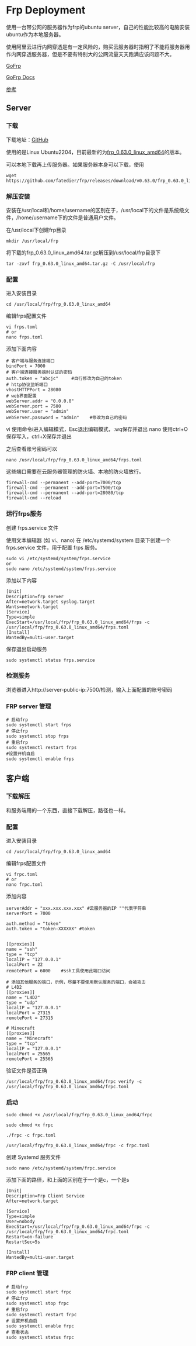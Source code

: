 # Frp Deployment

使用一台带公网的服务器作为frp的ubuntu server，自己的性能比较高的电脑安装ubuntu作为本地服务器。

使用阿里云进行内网穿透是有一定风险的，购买云服务器时指明了不能将服务器用作内网穿透服务器，但是不要有特别大的公网流量天天跑满应该问题不大。

[GoFrp](https://gofrp.org/)

[GoFrp Docs](https://gofrp.org/zh-cn/docs/)

[参考](https://blog.csdn.net/aakk007/article/details/147692482)

## Server

### 下载
下载地址：[GitHub](https://github.com/fatedier/frp/releases)

使用的是Linux Ubuntu2204，目前最新的为[frp_0.63.0_linux_amd64](https://github.com/fatedier/frp/releases/download/v0.63.0/frp_0.63.0_linux_amd64.tar.gz)的版本。

可以本地下载再上传服务器。如果服务器本身可以下载，使用

    wget https://github.com/fatedier/frp/releases/download/v0.63.0/frp_0.63.0_linux_amd64.tar.gz

### 解压安装

安装在/usr/local和/home/username的区别在于，/usr/local下的文件是系统级文件，/home/username下的文件是普通用户文件。

在/usr/local下创建frp目录

    mkdir /usr/local/frp

将下载的frp_0.63.0_linux_amd64.tar.gz解压到/usr/local/frp目录下

    tar -zxvf frp_0.63.0_linux_amd64.tar.gz -C /usr/local/frp

### 配置

进入安装目录

    cd /usr/local/frp/frp_0.63.0_linux_amd64

编辑frps配置文件 

    vi frps.toml
    # or
    nano frps.toml

添加下面内容

    # 客户端与服务连接端口 
    bindPort = 7000 
    # 客户端连接服务端时认证的密码 
    auth.token = "abcjc"     #自行修改为自己的token
    # http协议监听端口 
    vhostHTTPPort = 28080 
    # web界面配置 
    webServer.addr = "0.0.0.0" 
    webServer.port = 7500 
    webServer.user = "admin" 
    webServer.password = "admin"    #修改为自己的密码

vi 使用命令i进入编辑模式，Esc退出编辑模式，:wq保存并退出
nano 使用ctrl+O保存写入，ctrl+X保存并退出

之后查看账号密码可以

    nano /usr/local/frp/frp_0.63.0_linux_amd64/frps.toml

这些端口需要在云服务器管理的防火墙、本地的防火墙放行。

    firewall-cmd --permanent --add-port=7000/tcp
    firewall-cmd --permanent --add-port=7500/tcp
    firewall-cmd --permanent --add-port=28080/tcp
    firewall-cmd --reload

### 运行frps服务

创建 frps.service 文件

使用文本编辑器 (如 vi、nano) 在 /etc/systemd/system 目录下创建一个 frps.service 文件，用于配置 frps 服务。

    sudo vi /etc/systemd/system/frps.service
    or
    sudo nano /etc/systemd/system/frps.service

添加以下内容

    [Unit] 
    Description=frp server 
    After=network.target syslog.target 
    Wants=network.target 
    [Service] 
    Type=simple 
    ExecStart=/usr/local/frp/frp_0.63.0_linux_amd64/frps -c /usr/local/frp/frp_0.63.0_linux_amd64/frps.toml 
    [Install] 
    WantedBy=multi-user.target

保存退出启动服务

    sudo systemctl status frps.service

### 检测服务

浏览器进入http://server-public-ip:7500/检测，输入上面配置的账号密码

### FRP server 管理

    # 启动frp 
    sudo systemctl start frps 
    # 停止frp 
    sudo systemctl stop frps 
    # 重启frp 
    sudo systemctl restart frps
    #设置开机自启
    sudo systemctl enable frps

## 客户端

### 下载解压

和服务端用的一个东西，直接下载解压，路径也一样。

### 配置

进入安装目录

    cd /usr/local/frp/frp_0.63.0_linux_amd64

编辑frps配置文件 

    vi frpc.toml
    # or
    nano frpc.toml

添加内容

    serverAddr = "xxx.xxx.xxx.xxx" #云服务器的IP ""代表字符串
    serverPort = 7000
    
    auth.method = "token"
    auth.token = "token-XXXXXX" #token
    
    
    [[proxies]]
    name = "ssh"       
    type = "tcp"
    localIP = "127.0.0.1"
    localPort = 22
    remotePort = 6000    #ssh工具使用此端口访问

    # 添加其他服务的端口，示例，尽量不要使用默认服务的端口，会被攻击
    # L4D2
    [[proxies]]
    name = "L4D2"
    type = "udp"
    localIP = "127.0.0.1"
    localPort = 27315
    remotePort = 27315
    
    # Minecraft
    [[proxies]]
    name = "Minecraft"
    type = "tcp"
    localIP = "127.0.0.1"
    localPort = 25565
    remotePort = 25565

验证文件是否正确

    /usr/local/frp/frp_0.63.0_linux_amd64/frpc verify -c /usr/local/frp/frp_0.63.0_linux_amd64/frpc.toml

### 启动

    sudo chmod +x /usr/local/frp/frp_0.63.0_linux_amd64/frpc

    sudo chmod +x frpc

    ./frpc -c frpc.toml

    /usr/local/frp/frp_0.63.0_linux_amd64/frpc -c frpc.toml

创建 Systemd 服务文件

    sudo nano /etc/systemd/system/frpc.service

添加下面的路径，和上面的区别在于一个是c，一个是s

    [Unit]
    Description=Frp Client Service
    After=network.target
    
    [Service]
    Type=simple
    User=nobody
    ExecStart=/usr/local/frp/frp_0.63.0_linux_amd64/frpc -c /usr/local/frp/frp_0.63.0_linux_amd64/frpc.toml
    Restart=on-failure
    RestartSec=5s
    
    [Install]
    WantedBy=multi-user.target

### FRP client 管理

    # 启动frp 
    sudo systemctl start frpc
    # 停止frp 
    sudo systemctl stop frpc
    # 重启frp 
    sudo systemctl restart frpc
    # 设置开机自启
    sudo systemctl enable frpc
    # 查看状态
    sudo systemctl status frpc

